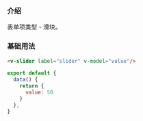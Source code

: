 ### 介绍

表单项类型 - 滑块。

### 基础用法

```html
<v-slider label="slider" v-model="value"/>
```

```js
export default {
  data() {
    return {
      value: 50
    }
  },
}
```